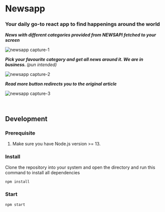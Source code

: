 # Newsapp

### Your daily go-to react app to find happenings around the world 

<p><i><b>News with different categories provided from NEWSAPI fetched to your screen</b></i></p>

![newsapp capture-1](https://user-images.githubusercontent.com/64327599/164615778-48216106-c80c-4997-8a4a-c964d054f9fd.PNG)

<p><i><b>Pick your favourite category and get all news around it. We are in business. </b>(pun intended)</i></p>

![newsapp capture-2](https://user-images.githubusercontent.com/64327599/164615891-63604ac2-fd7d-4492-ad64-7d89e3c3740a.PNG)

<p><i><b>Read more button redirects you to the original article</b></i></p>

![newsapp capture-3](https://user-images.githubusercontent.com/64327599/164615982-efb1174e-73cf-4a42-bef7-cf9cfc012a71.PNG)

<br/>

## Development

### Prerequisite
1. Make sure you have Node.js version >= 13.

### Install
Clone the repository into your system and open the directory and run this command to install all dependencies
```
npm install
```

### Start

```
npm start
```
